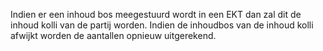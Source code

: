 Indien er een inhoud bos meegestuurd wordt in een EKT dan zal dit de inhoud kolli van de partij worden. Indien de inhoudbos van de inhoud kolli afwijkt worden de aantallen opnieuw uitgerekend.